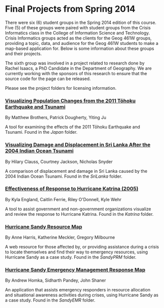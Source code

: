 Final Projects from Spring 2014
===============================

There were six (6) student groups in the Spring 2014 edition of this course. Five (5) of these groups were paired with student groups from the Crisis Informatics class in the College of Information Science and Technology. Crisis Informatics groups acted as the clients for the Geog 461W groups, providing a topic, data, and audience for the Geog 461W students to make a map-based application for. Below is some information about these groups and their projects.

The sixth group was involved in a project related to research done by Rachel Isaacs, a PhD Candidate in the Department of Geography. We are currently working with the sponsors of this research to ensure that the source code for the page can be released.

Please see the project folders for licensing information.

### [Visualizing Population Changes from the 2011 Tōhoku Earthquake and Tsunami](http://www.geovista.psu.edu/StudentProjects2/Japan/map.html)

By Matthew Brothers, Patrick Dougherty, Yiting Ju

A tool for examining the effects of the 2011 Tōhoku Earthquake and Tsunami. Found in the _Japan_ folder.

### [Visualizing Damage and Displacement in Sri Lanka After the 2004 Indian Ocean Tsunami](http://www.geovista.psu.edu/StudentProjects2/SriLanka/map.html)

By Hilary Clauss, Courtney Jackson, Nicholas Snyder
    
A comparison of displacement and damage in Sri Lanka caused by the 2004 Indian Ocean Tsunami. Found in the _SriLanka_ folder.

### [Effectiveness of Response to Hurricane Katrina (2005)](http://www.geovista.psu.edu/StudentProjects2/Katrina/map.html)

By Kyla England, Caitlin Ferrie, Riley O'Donnell, Kyle Wehr

A tool to assist government and non-government organizations visualize and review the response to Hurricane Katrina. Found in the _Katrina_ folder.

### [Hurricane Sandy Resource Map](http://www.geovista.psu.edu/StudentProjects2/SandyPRM/map.html)

By Anne Harris, Katherine Meckler, Gregory Milbourne

A web resource for those affected by, or providing assistance during a crisis to locate themselves and find their way to emergency resources, using Hurricane Sandy as a case study. Found in the _SandyPRM_ folder.

### [Hurricane Sandy Emergency Management Response Map](http://www.geovista.psu.edu/StudentProjects2/SandyEMR/map.html)

By Andrew Homka, Sidharth Pandey, John Shaner

An application that assists emergency responders in resource allocation and situational awareness activities during crises, using Hurricane Sandy as a case study. Found in the _SandyEMR_ folder.